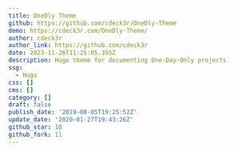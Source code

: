 ```yaml
---
title: OneDly Theme
github: https://github.com/cdeck3r/OneDly-Theme
demo: https://cdeck3r.com/OneDly-Theme/
author: cdeck3r
author_link: https://github.com/cdeck3r
date: 2023-11-26T11:25:05.355Z
description: Hugo theme for documenting One-Day-Only projects
ssg:
  - Hugo
css: []
cms: []
category: []
draft: false
publish_date: '2019-08-05T19:25:52Z'
update_date: '2020-01-27T19:43:26Z'
github_star: 10
github_fork: 11
---
```

